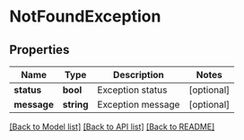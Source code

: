 # NotFoundException

## Properties
Name | Type | Description | Notes
------------ | ------------- | ------------- | -------------
**status** | **bool** | Exception status | [optional] 
**message** | **string** | Exception message | [optional] 

[[Back to Model list]](../../README.md#documentation-for-models) [[Back to API list]](../../README.md#documentation-for-api-endpoints) [[Back to README]](../../README.md)

